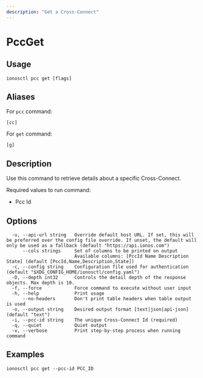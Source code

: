 ```yaml
---
description: "Get a Cross-Connect"
---
```


# PccGet

## Usage

```text
ionosctl pcc get [flags]
```

## Aliases

For `pcc` command:

```text
[cc]
```

For `get` command:

```text
[g]
```

## Description

Use this command to retrieve details about a specific Cross-Connect.

Required values to run command:

* Pcc Id

## Options

```text
  -u, --api-url string   Override default host URL. If set, this will be preferred over the config file override. If unset, the default will only be used as a fallback (default "https://api.ionos.com")
      --cols strings     Set of columns to be printed on output 
                         Available columns: [PccId Name Description State] (default [PccId,Name,Description,State])
  -c, --config string    Configuration file used for authentication (default "$XDG_CONFIG_HOME/ionosctl/config.yaml")
  -D, --depth int32      Controls the detail depth of the response objects. Max depth is 10.
  -f, --force            Force command to execute without user input
  -h, --help             Print usage
      --no-headers       Don't print table headers when table output is used
  -o, --output string    Desired output format [text|json|api-json] (default "text")
  -i, --pcc-id string    The unique Cross-Connect Id (required)
  -q, --quiet            Quiet output
  -v, --verbose          Print step-by-step process when running command
```

## Examples

```text
ionosctl pcc get --pcc-id PCC_ID
```

